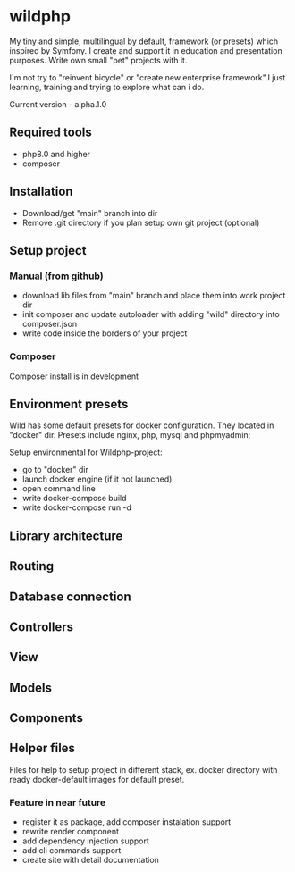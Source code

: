# wildphp
My tiny and simple, multilingual by default, framework (or presets) which inspired by Symfony. I create and support it in education and presentation purposes. Write own small "pet" projects with it.


I`m not try to "reinvent bicycle" or "create new enterprise framework".I just learning, training and trying to explore what can i do.

Current version - alpha.1.0

## Required tools
- php8.0 and higher 
- composer

## Installation

- Download/get "main" branch into dir
- Remove .git directory if you plan setup own git project (optional)

## Setup project

### Manual (from github)
- download lib files from "main" branch and place them into work project dir
- init composer and update autoloader with adding "wild" directory into composer.json
- write code inside the borders of your project

### Composer
Composer install is in development

## Environment presets
Wild has some default presets for docker configuration. They located in "docker" dir.
Presets include nginx, php, mysql and phpmyadmin;

Setup environmental for Wildphp-project:

- go to "docker" dir
- launch docker engine (if it not launched)
- open command line
- write docker-compose build 
- write docker-compose run -d

## Library architecture


## Routing

## Database connection

## Controllers

## View

## Models

## Components

## Helper files

Files for help to setup project in different stack, ex. docker directory with ready docker-default images for default preset.


### Feature in near future
- register it as package, add composer instalation support
- rewrite render component
- add dependency injection support
- add cli commands support
- create site with detail documentation
